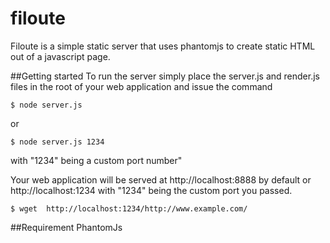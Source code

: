 # filoute
Filoute is a simple static server that uses phantomjs to create static HTML out of a javascript page.

##Getting started
To run the server simply place the server.js and render.js files in the root of your web application and issue the command 

`$ node server.js `

or 

`$ node server.js 1234 `

with "1234" being a custom port number"

Your web application will be served at http://localhost:8888 by default or http://localhost:1234 with "1234" being the custom port you passed.

`$ wget  http://localhost:1234/http://www.example.com/ `

##Requirement
 PhantomJs
 


